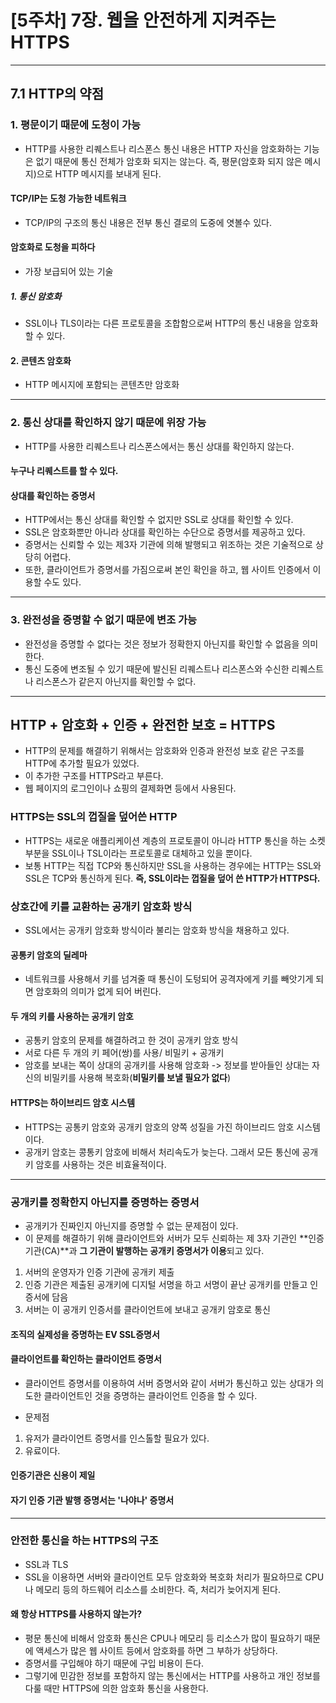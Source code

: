 # [5주차] 7장. 웹을 안전하게 지켜주는 HTTPS

---

## 7.1 HTTP의 약점

### 1. 평문이기 때문에 도청이 가능

- HTTP를 사용한 리퀘스트나 리스폰스 통신 내용은 HTTP 자신을 암호화하는 기능은 없기 때문에 통신 전체가 암호화 되지는 않는다. 즉, 평문(암호화 되지 않은 메시지)으로 HTTP 메시지를 보내게 된다.

#### TCP/IP는 도청 가능한 네트워크

- TCP/IP의 구조의 통신 내용은 전부 통신 결로의 도중에 엿볼수 있다.

#### 암호화로 도청을 피하다

- 가장 보급되어 있는 기술

##### 1. 통신 암호화

- SSL이나 TLS이라는 다른 프로토콜을 조합함으로써 HTTP의 통신 내용을 암호화할 수 있다.

#### 2. 콘텐츠 암호화

- HTTP 메시지에 포함되는 콘텐츠만 암호화

---

### 2. 통신 상대를 확인하지 않기 때문에 위장 가능

- HTTP를 사용한 리퀘스트나 리스폰스에서는 통신 상대를 확인하지 않는다.

#### 누구나 리퀘스트를 할 수 있다.

#### 상대를 확인하는 증명서

- HTTP에서는 통신 상대를 확인할 수 없지만 SSL로 상대를 확인할 수 있다.
- SSL은 암호화뿐만 아니라 상대를 확인하는 수단으로 증명서를 제공하고 있다.
- 증명서는 신뢰할 수 있는 제3자 기관에 의해 발행되고 위조하는 것은 기술적으로 상당히 어렵다.
- 또한, 클라이언트가 증명서를 가짐으로써 본인 확인을 하고, 웹 사이트 인증에서 이용할 수도 있다.

---

### 3. 완전성을 증명할 수 없기 때문에 변조 가능

- 완전성을 증명할 수 없다는 것은 정보가 정확한지 아닌지를 확인할 수 없음을 의미한다.
- 통신 도중에 변조될 수 있기 때문에 발신된 리퀘스트나 리스폰스와 수신한 리퀘스트나 리스폰스가 같은지 아닌지를 확인할 수 없다.

---

## HTTP + 암호화 + 인증 + 완전한 보호 = HTTPS

- HTTP의 문제를 해결하기 위해서는 암호화와 인증과 완전성 보호 같은 구조를 HTTP에 추가할 필요가 있었다.
- 이 추가한 구조를 HTTPS라고 부른다.
- 웹 페이지의 로그인이나 쇼핑의 결제화면 등에서 사용된다.

### HTTPS는 SSL의 껍질을 덮어쓴 HTTP

- HTTPS는 새로운 애플리케이션 계층의 프로토콜이 아니라 HTTP 통신을 하는 소켓 부분을 SSL이나 TSL이라는 프로토콜로 대체하고 있을 뿐이다.
- 보통 HTTP는 직접 TCP와 통신하지만 SSL을 사용하는 경우에는 HTTP는 SSL와 SSL은 TCP와 통신하게 된다. **즉, SSL이라는 껍질을 덮어 쓴 HTTP가 HTTPS다.**

### 상호간에 키를 교환하는 공개키 암호화 방식

- SSL에서는 공개키 암호화 방식이라 불리는 암호화 방식을 채용하고 있다.

#### 공통키 암호의 딜레마

- 네트워크를 사용해서 키를 넘겨줄 때 통신이 도텅되어 공격자에게 키를 빼앗기게 되면 암호화의 의미가 없게 되어 버린다.

#### 두 개의 키를 사용하는 공개키 암호

- 공통키 암호의 문제를 해결하려고 한 것이 공개키 암호 방식
- 서로 다른 두 개의 키 페어(쌍)를 사용/ 비밀키 + 공개키
- 암호를 보내는 쪽이 상대의 공개키를 사용해 암호화 -> 정보를 받아들인 상대는 자신의 비밀키를 사용해 복호화(**비밀키를 보낼 필요가 없다**)

#### HTTPS는 하이브리드 암호 시스템

- HTTPS는 공통키 암호와 공개키 암호의 양쪽 성질을 가진 하이브리드 암호 시스템이다.
- 공개키 암호는 콩통키 암호에 비해서 처리속도가 늦는다. 그래서 모든 통신에 공개키 암호를 사용하는 것은 비효율적이다.

---

### 공개키를 정확한지 아닌지를 증명하는 증명서

- 공개키가 진짜인지 아닌지를 증명할 수 없는 문제점이 있다.
- 이 문제를 해결하기 위해 클라이언트와 서버가 모두 신뢰하는 제 3자 기관인 **인증 기관(CA)**과 **그 기관이 발행하는 공개키 증명서가 이용**되고 있다.

1. 서버의 운영자가 인증 기관에 공개키 제출
2. 인증 기관은 제출된 공개키에 디지털 서명을 하고 서명이 끝난 공개키를 만들고 인증서에 담음
3. 서버는 이 공개키 인증서를 클라이언트에 보내고 공개키 암호로 통신

#### 조직의 실제성을 증명하는 EV SSL증명서

#### 클라이언트를 확인하는 클라이언트 증명서

- 클라이언트 증명서를 이용하여 서버 증명서와 같이 서버가 통신하고 있는 상대가 의도한 클라이언트인 것을 증명하는 클라이언트 인증을 할 수 있다.

- 문제점

1. 유저가 클라이언트 증명서를 인스톨할 필요가 있다.
2. 유료이다.

#### 인증기관은 신용이 제일

#### 자기 인증 기관 발행 증명서는 '나야나' 증명서

---

### 안전한 통신을 하는 HTTPS의 구조

- SSL과 TLS
- SSL을 이용하면 서버와 클라이언트 모두 암호화와 복호화 처리가 필요하므로 CPU나 메모리 등의 하드웨어 리소스를 소비한다. 즉, 처리가 늦어지게 된다.

#### 왜 항상 HTTPS를 사용하지 않는가?

- 평문 통신에 비해서 암호화 통신은 CPU나 메모리 등 리소스가 많이 필요하기 때문에 액세스가 많은 웹 사이트 등에서 암호화를 하면 그 부하가 상당하다.
- 증명서를 구입해야 하기 때문에 구입 비용이 든다.
- 그렇기에 민감한 정보를 포함하지 않는 통신에서는 HTTP를 사용하고 개인 정보를 다룰 때만 HTTPS에 의한 암호화 통신을 사용한다.
